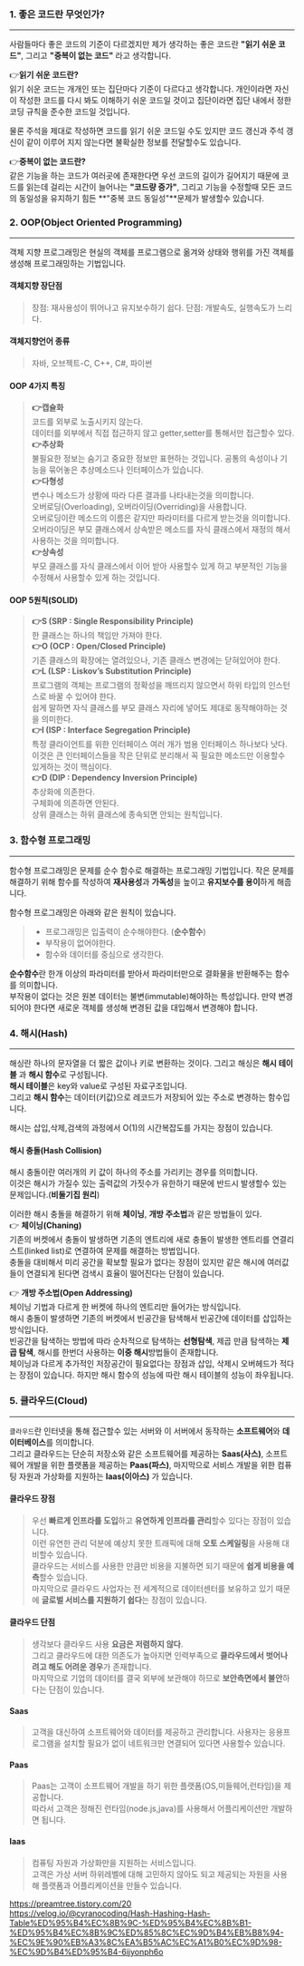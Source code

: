 ### 1. 좋은 코드란 무엇인가?
---

사람들마다 좋은 코드의 기준이 다르겠지만 제가 생각하는 좋은 코드란 **"읽기 쉬운 코드"**, 그리고 **"중복이 없는 코드"** 라고 생각합니다.

 👉**읽기 쉬운 코드란?**  
읽기 쉬운 코드는 개개인 또는 집단마다 기준이 다르다고 생각합니다. 개인이라면 자신이 작성한 코드를 다시 봐도 이해하기 쉬운 코드일 것이고 집단이라면 집단 내에서 정한 코딩 규칙을 준수한 코드일 것입니다. 

물론 주석을 제대로 작성하면 코드를 읽기 쉬운 코드일 수도 있지만 코드 갱신과 주석 갱신이 같이 이루어 지지 않는다면 불확실한 정보를 전달할수도 있습니다.

 👉**중복이 없는 코드란?**  
같은 기능을 하는 코드가 여러곳에 존재한다면 우선 코드의 길이가 길어지기 때문에 코드를 읽는데 걸리는 시간이 늘어나는 **"코드량 증가"**, 그리고 기능을 수정할때 모든 코드의 동일성을 유지하기 힘든 **"중복 코드 동일성"**문제가 발생할수 있습니다.

### 2. OOP(Object Oriented Programming)
---
객체 지향 프로그래밍은 현실의 객체를 프로그램으로 옮겨와 상태와 행위를 가진 객체를 생성해 프로그래밍하는 기법입니다. 

#### 객체지향 장단점
> 장점: 재사용성이 뛰어나고 유지보수하기 쉽다.
단점: 개발속도, 실행속도가 느리다.

#### 객체지향언어 종류
> 자바, 오브젝트-C, C++, C#, 파이썬

#### OOP 4가지 특징
>**👉캡슐화**    
코드를 외부로 노출시키지 않는다.  
데이터를 외부에서 직접 접근하지 않고 getter,setter를 통해서만 접근할수 있다.  
**👉추상화**  
>불필요한 정보는 숨기고 중요한 정보만 표현하는 것입니다. 공통의 속성이나 기능을 묶어놓은 추상메소드나 인터페이스가 있습니다.  
**👉다형성**  
>변수나 메소드가 상황에 따라 다른 결과를 나타내는것을 의미합니다.  
오버로딩(Overloading), 오버라이딩(Overriding)을 사용합니다.  
오버로딩이란 메소드의 이름은 같지만 파라미터를 다르게 받는것을 의미합니다.  
오버라이딩은 부모 클래스에서 상속받은 메소드를 자식 클래스에서 재정의 해서 사용하는 것을 의미합니다.  
**👉상속성**  
>부모 클래스를 자식 클래스에서 이어 받아 사용할수 있게 하고 부분적인 기능을 수정해서 사용할수 있게 하는 것입니다.  
  
#### OOP 5원칙(SOLID)
> **👉S (SRP : Single Responsibility Principle)**  
한 클래스는 하나의 책임만 가져야 한다.  
**👉O (OCP : Open/Closed Principle)**  
기존 클래스의 확장에는 열려있으나, 기존 클래스 변경에는 닫혀있어야 한다.  
**👉L (LSP : Liskov’s Substitution Principle)**  
프로그램의 객체는 프로그램의 정확성을 깨뜨리지 않으면서 하위 타입의 인스턴스로 바꿀 수 있어야 한다.   
쉽게 말하면 자식 클래스를 부모 클래스 자리에 넣어도 제대로 동작해야하는 것을 의미한다.  
**👉I (ISP : Interface Segregation Principle)**  
특정 클라이언트를 위한 인터페이스 여러 개가 범용 인터페이스 하나보다 낫다.   
이것은 큰 인터페이스들을 작은 단위로 분리해서 꼭 필요한 메소드만 이용할수 있게하는 것이 핵심이다.  
**👉D (DIP : Dependency Inversion Principle)**  
추상화에 의존한다.   
구체화에 의존하면 안된다.  
상위 클래스는 하위 클래스에 종속되면 안되는 원칙입니다.  

### 3. 함수형 프로그래밍
---
함수형 프로그래밍은 문제를 순수 함수로 해결하는 프로그래밍 기법입니다.
작은 문제를 해결하기 위해 함수를 작성하여 **재사용성**과 **가독성**을 높이고 **유지보수를 용이**하게 해줍니다.

함수형 프로그래밍은 아래와 같은 원칙이 있습니다.
> - 프로그래밍은 입출력이 순수해야한다. (**순수함수**)
> - 부작용이 없어야한다.
>  - 함수와 데이터를 중심으로 생각한다.

 **순수함수**란 한개 이상의 파라미터를 받아서 파라미터만으로 결화물을 반환해주는 함수를 의미합니다.  
부작용이 없다는 것은 원본 데이터는 불변(immutable)해야하는 특성입니다. 만약 변경되어야 한다면 새로운 객체를 생성해 변경된 값을 대입해서 변경해야 합니다.  

### 4. 해시(Hash)
---
해싱란 하나의 문자열을 더 짧은 값이나 키로 변환하는 것이다. 그리고 해싱은 **해시 테이블** 과 **해시 함수**로 구성됩니다.  
**해시 테이블**은 key와 value로 구성된 자료구조입니다.  
그리고 **해시 함수**는 데이터(키값)으로 레코드가 저장되어 있는 주소로 변경하는 함수입니다.  
  
해시는 삽입,삭제,검색의 과정에서 O(1)의 시간복잡도를 가지는 장점이 있습니다.  

#### 해시 충돌(Hash Collision)
해시 충돌이란 여러개의 키 값이 하나의 주소를 가리키는 경우를 의미합니다.  
이것은 해시가 가질수 있는 출력값의 가짓수가 유한하기 때문에 반드시 발생할수 있는 문제입니다.(**비둘기집 원리**)  
  
이러한 해시 충돌을 해결하기 위해 **체이닝**, **개방 주소법**과 같은 방법들이 있다.  
👉 **체이닝(Chaning)**  
기존의 버켓에서 충돌이 발생하면 기존의 엔트리에 새로 충돌이 발생한 엔트리를 연결리스트(linked list)로 연결하여 문제를 해결하는 방법입니다.  
충돌을 대비해서 미리 공간을 확보할 필요가 없다는 장점이 있지만 같은 해시에 여러값들이 연결되게 된다면 검색시 효율이 떨어진다는 단점이 있습니다.  
  
👉 **개방 주소법(Open Addressing)**  
체이닝 기법과 다르게 한 버켓에 하나의 엔트리만 들어가는 방식입니다.  
해시 충돌이 발생하면 기존의 버켓에서 빈공간을 탐색해서 빈공간에 데이터를 삽입하는 방식입니다.  
빈공간을 탐색하는 방법에 따라 순차적으로 탐색하는 **선형탐색**, 제곱 만큼 탐색하는 **제곱 탐색**, 해시를 한번더 사용하는 **이중 해시**방법들이 존재합니다.  
체이닝과 다르게 추가적인 저장공간이 필요없다는 장점과 삽입, 삭제시 오버헤드가 적다는 장점이 있습니다. 하지만 해시 함수의 성능에 따란 해시 테이블의 성능이 좌우됩니다.  

### 5. 클라우드(Cloud)
---
`클라우드`란 인터넷을 통해 접근할수 있는 서버와 이 서버에서 동작하는 **소프트웨어**와 **데이터베이스**를 의미합니다.  
그리고 클라우드는 단순히 저장소와 같은 소프트웨어를 제공하는 **Saas(사스)**, 소프트웨어 개발을 위한 플랫폼을 제공하는 **Paas(파스)**, 마지막으로 서비스 개발을 위한 컴퓨팅 자원과 가상화를 지원하는 **Iaas(이아스)** 가 있습니다.  

#### **클라우드 장점**  
> 우선 **빠르게 인프라를 도입**하고 **유연하게 인프라를 관리**할수 있다는 장점이 있습니다.  
> 이런 유연한 관리 덕분에 예상치 못한 트래픽에 대해 **오토 스케일링**을 사용해 대비할수 있습니다.  
> 클라우드는 서비스를 사용한 만큼만 비용을 지불하면 되기 때문에 **쉽게 비용을 예측**할수 있습니다.  
> 마지막으로 클라우드 사업자는 전 세계적으로 데이터센터를 보유하고 있기 때문에 **글로벌 서비스를 지원하기 쉽다**는 장점이 있습니다.  

#### **클라우드 단점**
> 생각보다 클라우드 사용 **요금은 저렴하지 않다**.  
> 그리고 클라우드에 대한 의존도가 높아지면 인력부족으로 **클라우드에서 벗어나려고 해도 어려운 경우**가 존재합니다.  
> 마지막으로 기업의 데이터를 결국 외부에 보관해야 하므로 **보안측면에서 불안**하다는 단점이 있습니다.  

#### **Saas**
> 고객을 대신하여 소프트웨어와 데이터를 제공하고 관리합니다. 사용자는 응용프로그램을 설치할 필요가 없이 네트워크만 연결되어 있다면 사용할수 있습니다.  

#### **Paas**  
> Paas는 고객이 소프트웨어 개발을 하기 위한 플랫폼(OS,미들웨어,런타임)을 제공합니다.  
> 따라서 고객은 정해진 런타임(node.js,java)를 사용해서 어플리케이션만 개발하면 됩니다.  

#### **Iaas**  
> 컴퓨팅 자원과 가상화만을 지원하는 서비스입니다.  
> 고객은 가상 서버 하위레벨에 대해 고민하지 않아도 되고 제공되는 자원을 사용해 플랫폼과 어플리케이션을 만들수 있습니다.  




https://preamtree.tistory.com/20  
https://velog.io/@cyranocoding/Hash-Hashing-Hash-Table%ED%95%B4%EC%8B%9C-%ED%95%B4%EC%8B%B1-%ED%95%B4%EC%8B%9C%ED%85%8C%EC%9D%B4%EB%B8%94-%EC%9E%90%EB%A3%8C%EA%B5%AC%EC%A1%B0%EC%9D%98-%EC%9D%B4%ED%95%B4-6ijyonph6o  
